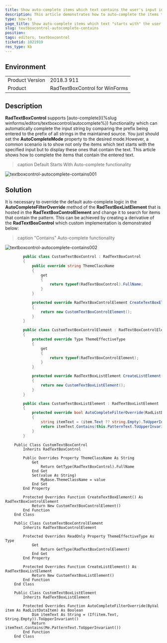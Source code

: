 ```yaml
---
title: Show auto-complete items which text contains the user's input in RadTextBoxControl
description: This article demonstrates how to auto-complete the items that contains the user's input in RadTextBoxControl
type: how-to
page_title: Show auto-complete items which text "starts with" the user's input in RadTextBoxControl
slug: textboxcontrol-autocomplete-contains
position: 
tags: editors, textboxcontrol
ticketid: 1021919
res_type: kb
---
```


## Environment
<table>
	<tr>
		<td>Product Version</td>
		<td>2018.3 911</td>
	</tr>
	<tr>
		<td>Product</td>
		<td>RadTextBoxControl for WinForms</td>
	</tr>
</table>


## Description

**RadTextBoxControl** supports [auto-complete]({%slug winforms/editors/textboxcontrol/autocomplete%}) functionality which can automatically complete the input string by comparing the prefix being entered to the prefix of all strings in the maintained source. You just should set the **AutoCompleteMode** property to the desired mode.However, a common scenario is to show not only the items which text starts with the specified input but to display these ones that contain the text. This article shows how to complete the items that contain the entered text.

>caption Default Starts With Auto-complete functionality

![textboxcontrol-autocomplete-contains001](images/textboxcontrol-autocomplete-contains001.gif)

## Solution 

It is necessary to override the default auto-complete logic in the **AutoCompleteFilterOverride** method of the **RadTextBoxListElement** that is hosted in the **RadTextBoxControlElement** and change it to search for items that contain the pattern. This can be achieved by creating a derivative of the **RadTextBoxControl** which custom implementation is demonstrated below:


>caption "Contains" Auto-complete functionality

![textboxcontrol-autocomplete-contains002](images/textboxcontrol-autocomplete-contains002.gif)

````C#
        public class CustomTextBoxControl : RadTextBoxControl
        {
            public override string ThemeClassName
            {
                get
                {
                    return typeof(RadTextBoxControl).FullName;
                }
            }

            protected override RadTextBoxControlElement CreateTextBoxElement()
            {
                return new CustomTextBoxControlElement();
            }
        }

        public class CustomTextBoxControlElement : RadTextBoxControlElement
        {
            protected override Type ThemeEffectiveType
            {
                get
                {
                    return typeof(RadTextBoxControlElement);
                }
            }

            protected override RadTextBoxListElement CreateListElement()
            {
                return new CustomTextBoxListElement();
            }
        }

        public class CustomTextBoxListElement : RadTextBoxListElement
        {
            protected override bool AutoCompleteFilterOverride(RadListDataItem item)
            {
                string itemText = (item.Text ?? string.Empty).ToUpperInvariant();
                return itemText.Contains(this.PatternText.ToUpperInvariant());
            }
        }


````
````VB.NET
    Public Class CustomTextBoxControl
        Inherits RadTextBoxControl

        Public Overrides Property ThemeClassName As String
            Get
                Return GetType(RadTextBoxControl).FullName
            End Get
            Set(value As String)
                MyBase.ThemeClassName = value
            End Set
        End Property

        Protected Overrides Function CreateTextBoxElement() As RadTextBoxControlElement
            Return New CustomTextBoxControlElement()
        End Function
    End Class

    Public Class CustomTextBoxControlElement
        Inherits RadTextBoxControlElement

        Protected Overrides ReadOnly Property ThemeEffectiveType As Type
            Get
                Return GetType(RadTextBoxControlElement)
            End Get
        End Property

        Protected Overrides Function CreateListElement() As RadTextBoxListElement
            Return New CustomTextBoxListElement()
        End Function
    End Class

    Public Class CustomTextBoxListElement
        Inherits RadTextBoxListElement

        Protected Overrides Function AutoCompleteFilterOverride(ByVal item As RadListDataItem) As Boolean
            Dim itemText As String = (If(item.Text, String.Empty)).ToUpperInvariant()
            Return itemText.Contains(Me.PatternText.ToUpperInvariant())
        End Function
    End Class


````

